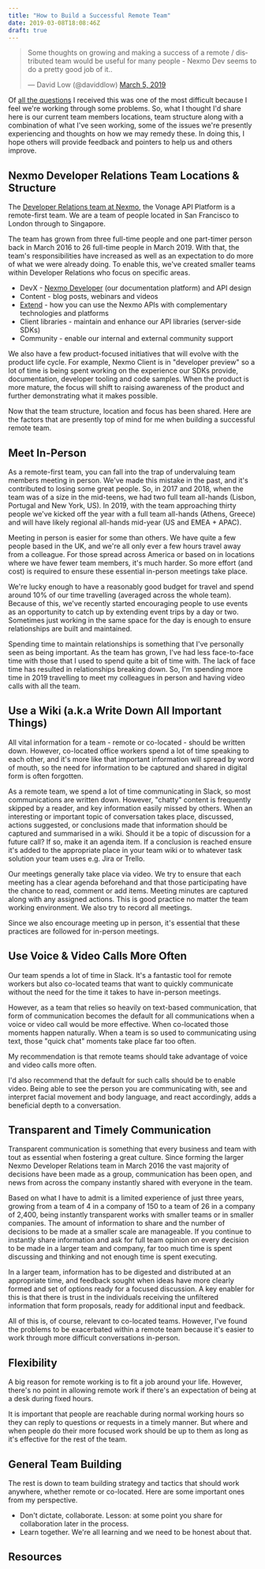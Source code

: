 ```yaml
---
title: "How to Build a Successful Remote Team"
date: 2019-03-08T18:08:46Z
draft: true
---
```


<blockquote class="twitter-tweet" data-lang="en"><p lang="en" dir="ltr">Some thoughts on growing and making a success of a remote / distributed team would be useful for many people - Nexmo Dev seems to do a pretty good job of it..</p>&mdash; David Low (@daviddlow) <a href="https://twitter.com/daviddlow/status/1102865173843456000?ref_src=twsrc%5Etfw">March 5, 2019</a></blockquote>
<script async src="https://platform.twitter.com/widgets.js" charset="utf-8"></script>

Of [all the questions](https://github.com/leggetter/leggetter.dev/labels/question) I received this was one of the most difficult because I feel we're working through some problems. So, what I thought I'd share here is our current team members locations, team structure along with a combination of what I've seen working, some of the issues we're presently experiencing and thoughts on how we may remedy these. In doing this, I hope others will provide feedback and pointers to help us and others improve.

## Nexmo Developer Relations Team Locations & Structure

The [Developer Relations team at Nexmo](https://developer.nexmo.com/team), the Vonage API Platform is a remote-first team. We are a team of people located in San Francisco to London through to Singapore.

The team has grown from three full-time people and one part-timer person back in March 2016 to 26 full-time people in March 2019. With that, the team's responsibilities have increased as well as an expectation to do more of what we were already doing. To enable this, we've created smaller teams within Developer Relations who focus on specific areas.

* DevX - [Nexmo Developer](https://leggetter.dev) (our documentation platform) and API design
* Content - blog posts, webinars and videos
* [Extend](https://developer.nexmo.com/extend) - how you can use the Nexmo APIs with complementary technologies and platforms
* Client libraries - maintain and enhance our API libraries (server-side SDKs)
* Community - enable our internal and external community support

We also have a few product-focused initiatives that will evolve with the product life cycle. For example, Nexmo Client is in "developer preview" so a lot of time is being spent working on the experience our SDKs provide, documentation, developer tooling and code samples. When the product is more mature, the focus will shift to raising awareness of the product and further demonstrating what it makes possible.

Now that the team structure, location and focus has been shared. Here are the factors that are presently top of mind for me when building a successful remote team.

## Meet In-Person

As a remote-first team, you can fall into the trap of undervaluing team members meeting in person. We've made this mistake in the past, and it's contributed to losing some great people. So, in 2017 and 2018, when the team was of a size in the mid-teens, we had two full team all-hands (Lisbon, Portugal and New York, US). In 2019, with the team approaching thirty people we've kicked off the year with a full team all-hands (Athens, Greece) and will have likely regional all-hands mid-year (US and EMEA + APAC).

Meeting in person is easier for some than others. We have quite a few people based in the UK, and we're all only ever a few hours travel away from a colleague. For those spread across America or based on in locations where we have fewer team members, it's much harder. So more effort (and cost) is required to ensure these essential in-person meetings take place.

We're lucky enough to have a reasonably good budget for travel and spend around 10% of our time travelling (averaged across the whole team). Because of this, we've recently started encouraging people to use events as an opportunity to catch up by extending event trips by a day or two. Sometimes just working in the same space for the day is enough to ensure relationships are built and maintained.

Spending time to maintain relationships is something that I've personally seen as being important. As the team has grown, I've had less face-to-face time with those that I used to spend quite a bit of time with. The lack of face time has resulted in relationships breaking down. So, I'm spending more time in 2019 travelling to meet my colleagues in person and having video calls with all the team.

## Use a Wiki (a.k.a Write Down All Important Things)

All vital information for a team - remote or co-located - should be written down. However, co-located office workers spend a lot of time speaking to each other, and it's more like that important information will spread by word of mouth, so the need for information to be captured and shared in digital form is often forgotten.

As a remote team, we spend a lot of time communicating in Slack, so most communications are written down. However, "chatty" content is frequently skipped by a reader, and key information easily missed by others. When an interesting or important topic of conversation takes place, discussed, actions suggested, or conclusions made that information should be captured and summarised in a wiki. Should it be a topic of discussion for a future call? If so, make it an agenda item. If a conclusion is reached ensure it's added to the appropriate place in your team wiki or to whatever task solution your team uses e.g. Jira or Trello.

Our meetings generally take place via video. We try to ensure that each meeting has a clear agenda beforehand and that those participating have the chance to read, comment or add items. Meeting minutes are captured along with any assigned actions. This is good practice no matter the team working environment. We also try to record all meetings.

Since we also encourage meeting up in person, it's essential that these practices are followed for in-person meetings.

## Use Voice & Video Calls More Often

Our team spends a lot of time in Slack. It's a fantastic tool for remote workers but also co-located teams that want to quickly communicate without the need for the time it takes to have in-person meetings.

However, as a team that relies so heavily on text-based communication, that form of communication becomes the default for all communications when a voice or video call would be more effective. When co-located those moments happen naturally. When a team is so used to communicating using text, those "quick chat" moments take place far too often.

My recommendation is that remote teams should take advantage of voice and video calls more often.

I'd also recommend that the default for such calls should be to enable video. Being able to see the person you are communicating with, see and interpret facial movement and body language, and react accordingly, adds a beneficial depth to a conversation.

## Transparent and Timely Communication

Transparent communication is something that every business and team with tout as essential when fostering a great culture. Since forming the larger Nexmo Developer Relations team in March 2016 the vast majority of decisions have been made as a group, communication has been open, and news from across the company instantly shared with everyone in the team.

Based on what I have to admit is a limited experience of just three years, growing from a team of 4 in a company of 150 to a team of 26 in a company of 2,400, being instantly transparent works with smaller teams or in smaller companies. The amount of information to share and the number of decisions to be made at a smaller scale are manageable.  If you continue to instantly share information and ask for full team opinion on every decision to be made in a larger team and company, far too much time is spent discussing and thinking and not enough time is spent executing.

In a larger team, information has to be digested and distributed at an appropriate time, and feedback sought when ideas have more clearly formed and set of options ready for a focused discussion. A key enabler for this is that there is trust in the individuals receiving the unfiltered information that form proposals, ready for additional input and feedback.

All of this is, of course, relevant to co-located teams. However, I've found the problems to be exacerbated within a remote team because it's easier to work through more difficult conversations in-person.

## Flexibility

A big reason for remote working is to fit a job around your life. However, there's no point in allowing remote work if there's an expectation of being at a desk during fixed hours.

It is important that people are reachable during normal working hours so they can reply to questions or requests in a timely manner. But where and when people do their more focused work should be up to them as long as it's effective for the rest of the team.

## General Team Building

The rest is down to team building strategy and tactics that should work anywhere, whether remote or co-located. Here are some important ones from my perspective.

* Don't dictate, collaborate. Lesson: at some point you share for collaboration later in the process.
* Learn together. We're all learning and we need to be honest about that.

## Resources
